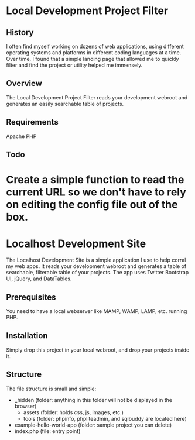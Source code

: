 Local Development Project Filter
================================

History
-------

I often find myself working on dozens of web applications, using different operating systems and platforms in different coding languages at a time.  Over time, I found that a simple landing page that allowed me to quickly filter and find the project or utility helped me immensely.

Overview
--------

The Local Development Project Filter reads your development webroot and generates an easily searchable table of projects.

Requirements
-----

Apache
PHP

Todo
----

Create a simple function to read the current URL so we don't have to rely on editing the config file out of the box.
=======
Localhost Development Site
==========================

The Localhost Development Site is a simple application I use to help corral my web apps. It reads your development webroot and generates a table of searchable, filterable table of your projects. The app uses Twitter Bootstrap UI, jQuery, and DataTables.

Prerequisites
-------------
You need to have a local webserver like MAMP, WAMP, LAMP, etc. running PHP.

Installation
------------
Simply drop this project in your local webroot, and drop your projects inside it.

Structure
---------
The file structure is small and simple:
- _hidden (folder: anything in this folder will not be displayed in the browser)
    - assets (folder: holds css, js, images, etc.)
    - tools (folder: phpinfo, phpliteadmin, and sqlbuddy are located here)
- example-hello-world-app (folder: sample project you can delete)
- index.php (file: entry point)
